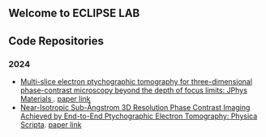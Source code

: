 ## Welcome to ECLIPSE LAB

## Code Repositories
### 2024 
- [Multi-slice electron ptychographic tomography for three-dimensional phase-contrast microscopy beyond the depth of focus limits: JPhys Materials
](https://github.com/ECLIPSE-Lab/MSPT_code).  [paper link](https://iopscience.iop.org/article/10.1088/2515-7639/ad9ad2) 
- [Near-Isotropic Sub-Ångstrom 3D Resolution Phase Contrast Imaging Achieved by End-to-End Ptychographic Electron Tomography: Physica Scripta](https://github.com/ECLIPSE-Lab/End2EndPtychoTomo_code). [paper link](https://iopscience.iop.org/article/10.1088/1402-4896/ad9a1a)
